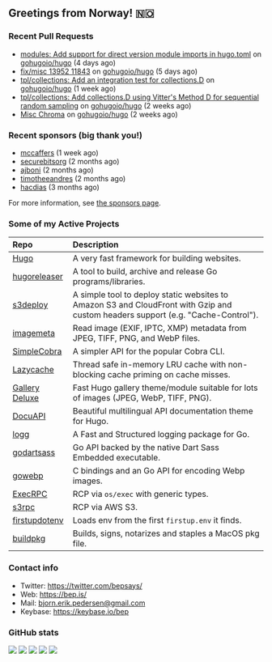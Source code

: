 ## Greetings from Norway! 🇳🇴

### Recent Pull Requests

- [modules: Add support for direct version module imports in hugo.toml](https://github.com/gohugoio/hugo/pull/13966) on [gohugoio/hugo](https://github.com/gohugoio/hugo) (4 days ago)
- [fix/misc 13952 11843](https://github.com/gohugoio/hugo/pull/13962) on [gohugoio/hugo](https://github.com/gohugoio/hugo) (5 days ago)
- [tpl/collections: Add an integration test for collections.D](https://github.com/gohugoio/hugo/pull/13940) on [gohugoio/hugo](https://github.com/gohugoio/hugo) (1 week ago)
- [tpl/collections: Add collections.D using Vitter&#39;s Method D for sequential random sampling](https://github.com/gohugoio/hugo/pull/13936) on [gohugoio/hugo](https://github.com/gohugoio/hugo) (2 weeks ago)
- [Misc Chroma](https://github.com/gohugoio/hugo/pull/13933) on [gohugoio/hugo](https://github.com/gohugoio/hugo) (2 weeks ago)

### Recent sponsors (big thank you!)

- [mccaffers](https://github.com/mccaffers) (1 week ago)
- [securebitsorg](https://github.com/securebitsorg) (2 months ago)
- [ajboni](https://github.com/ajboni) (2 months ago)
- [timotheeandres](https://github.com/timotheeandres) (2 months ago)
- [hacdias](https://github.com/hacdias) (3 months ago)

For more information, see [the sponsors page](https://github.com/sponsors/bep/).

### Some of my Active Projects

| Repo  | Description |
| :---------------------------------------- | :------------------------------------------- |
| [Hugo](https://github.com/gohugoio/hugo)|A very fast framework for building websites. |
| [hugoreleaser](https://github.com/gohugoio/hugoreleaser)| A tool to build, archive and release Go programs/libraries.  |
| [s3deploy](https://github.com/bep/s3deploy)| A simple tool to deploy static websites to Amazon S3 and CloudFront with Gzip and custom headers support (e.g. "Cache-Control").|
| [imagemeta](https://github.com/bep/imagemeta)| Read image (EXIF, IPTC, XMP) metadata from JPEG, TIFF, PNG, and WebP files.|
| [SimpleCobra](https://github.com/bep/simplecobra)|A simpler API for the popular Cobra CLI.|
| [Lazycache](https://github.com/bep/lazycache)| Thread safe in-memory LRU cache with non-blocking cache priming on cache misses.  |
| [Gallery Deluxe](https://github.com/bep/gallerydeluxe)|Fast Hugo gallery theme/module suitable for lots of images (JPEG, WebP, TIFF, PNG).|
| [DocuAPI](https://github.com/bep/docuapi)| Beautiful multilingual API documentation theme for Hugo.  |
| [logg](https://github.com/bep/logg)| A Fast and Structured logging package for Go.  |
| [godartsass](https://github.com/bep/godartsass)| Go API backed by the native Dart Sass Embedded executable. |
| [gowebp](https://github.com/bep/gowebp)|C bindings and an Go API for encoding Webp images. |
| [ExecRPC](https://github.com/bep/execrpc)|RCP via `os/exec` with generic types.  |
| [s3rpc](https://github.com/bep/s3rpc)|RCP via AWS S3.|
| [firstupdotenv](https://github.com/bep/firstupdotenv)|Loads env from the first `firstup.env` it finds. |
| [buildpkg](https://github.com/bep/buildpkg)| Builds, signs, notarizes and staples a MacOS pkg file. |

### Contact info
- Twitter: https://twitter.com/bepsays/
- Web: https://bep.is/
- Mail: bjorn.erik.pedersen@gmail.com
- Keybase: https://keybase.io/bep

### GitHub stats

![](https://github-profile-summary-cards.vercel.app/api/cards/profile-details?username=bep&theme=github)
![](https://github-profile-summary-cards.vercel.app/api/cards/repos-per-language?username=bep&theme=github)
![](https://github-profile-summary-cards.vercel.app/api/cards/most-commit-language?username=bep&theme=github)
![](https://github-profile-summary-cards.vercel.app/api/cards/stats?username=bep&theme=github)
![](https://github-profile-summary-cards.vercel.app/api/cards/productive-time?username=bep&theme=github)

